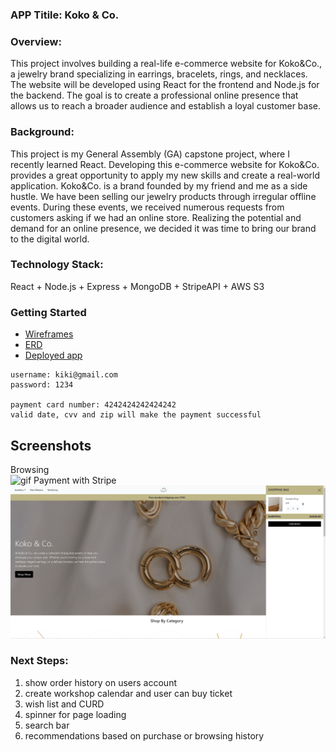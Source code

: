 ### APP Titile: Koko & Co.

### Overview: 
This project involves building a real-life e-commerce website for Koko&Co., a jewelry brand specializing in earrings, bracelets, rings, and necklaces. The website will be developed using React for the frontend and Node.js for the backend. The goal is to create a professional online presence that allows us to reach a broader audience and establish a loyal customer base.

### Background:
This project is my General Assembly (GA) capstone project, where I recently learned React. Developing this e-commerce website for Koko&Co. provides a great opportunity to apply my new skills and create a real-world application. Koko&Co. is a brand founded by my friend and me as a side hustle. We have been selling our jewelry products through irregular offline events. During these events, we received numerous requests from customers asking if we had an online store. Realizing the potential and demand for an online presence, we decided it was time to bring our brand to the digital world.

### Technology Stack: 
React + Node.js + Express + MongoDB + StripeAPI + AWS S3

### Getting Started
- 	[Wireframes](https://www.figma.com/design/Qdc4oj0InVHO1fayzd2j9i/GA_Project4%EF%BC%9A-Jewellery-E-commerce-website?node-id=0-1&t=wzI68T7lBrJA6sby-1)
- 	[ERD](https://miro.com/welcomeonboard/MHpxbGtwTWFCNENCbkZpcEpPeHV4ZjlIdDVwRzdmMFlhbDExTDNydXl2MUpPWXJJelVqT2l3anNnOHc5WW9pVXwzMDc0NDU3MzQ3NTgxOTY0ODMyfDI=?share_link_id=254373635289)
- 	[Deployed app](https://kokoandco.onrender.com)


```
username: kiki@gmail.com
password: 1234

payment card number: 4242424242424242
valid date, cvv and zip will make the payment successful
```

## Screenshots
Browsing</br>
![gif](./public/browsing.gif)
Payment with Stripe</br>
![gif](./public/payment.gif)


### Next Steps:
1. show order history on users account
2. create workshop calendar and user can buy ticket
3. wish list and CURD
4. spinner for page loading
5. search bar
6. recommendations based on purchase or browsing history